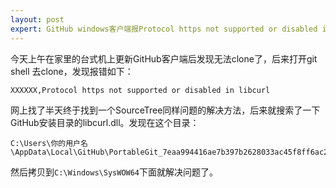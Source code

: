 ```yaml
---
layout: post
expert: GitHub windows客户端报Protocol https not supported or disabled in libcurl问题解决方法
---
```


今天上午在家里的台式机上更新GitHub客户端后发现无法clone了，后来打开git shell 去clone，发现报错如下：
```
XXXXXX,Protocol https not supported or disabled in libcurl
```

网上找了半天终于找到一个SourceTree同样问题的解决方法，后来就搜索了一下GitHub安装目录的libcurl.dll。发现在这个目录：
```
C:\Users\你的用户名\AppData\Local\GitHub\PortableGit_7eaa994416ae7b397b2628033ac45f8ff6ac2010\bin
```

然后拷贝到`C:\Windows\SysWOW64`下面就解决问题了。

